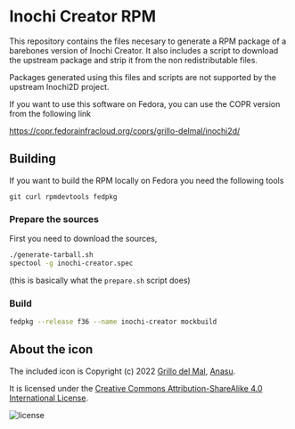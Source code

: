 # Inochi Creator RPM

This repository contains the files necesary to generate a RPM package of a barebones version of Inochi Creator. 
It also includes a script to download the upstream package and strip it from the non redistributable files.

Packages generated using this files and scripts are not supported by the upstream Inochi2D project.

If you want to use this software on Fedora, you can use the COPR version from the following link

https://copr.fedorainfracloud.org/coprs/grillo-delmal/inochi2d/

## Building

If you want to build the RPM locally on Fedora you need the following tools

```git curl rpmdevtools fedpkg```

### Prepare the sources

First you need to download the sources, 

```sh
./generate-tarball.sh
spectool -g inochi-creator.spec
```

(this is basically what the `prepare.sh` script does)

### Build

```sh
fedpkg --release f36 --name inochi-creator mockbuild
```

## About the icon

The included icon is Copyright (c) 2022 [Grillo del Mal](https://twitter.com/grillo_delmal), [Anasu](https://twitter.com/ooanasuoo).

It is licensed under the [Creative Commons Attribution-ShareAlike 4.0 International License](https://creativecommons.org/licenses/by-sa/4.0/). 

![license](https://i.creativecommons.org/l/by-sa/4.0/88x31.png "Creative Commons Attribution-ShareAlike 4.0 International License")